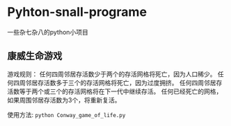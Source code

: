 # Pyhton-snall-programe
一些杂七杂八的python小项目

## 康威生命游戏
游戏规则：
任何四周邻居存活数少于两个的存活网格将死亡，因为人口稀少。
任何四周邻居存活数多于三个的存活网格将死亡，因为过度拥挤。
任何四周邻居存活数等于两个或三个的存活网格将在下一代中继续存活。
任何已经死亡的网格，如果周围邻居存活数为3个，将重新复活。

使用方法:
```python Conway_game_of_life.py```
